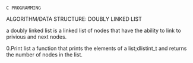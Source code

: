     C PROGRAMMING
  ALGORITHM/DATA STRUCTURE:
DOUBLY LINKED LIST

a doubly linked list is a linked list of nodes that have the ability to link to privious and next nodes.

0.Print list
a function that prints the elements of a list;dlistint_t and returns the number of nodes in the list.
